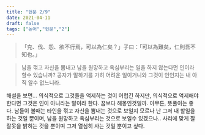 ```yaml
---
title: "헌문 2/9"
date: 2021-04-11
draft: false
tags: ["논어","헌문","2"]
---
```


> 「克、伐、怨、欲不行焉，可以為仁矣？」子曰：「可以為難矣，仁則吾不知也。」

> 남을 꺾고 자신을 뽐내고 남을 원망하고 욕심부리는 일을 하지 않는다면 인이라 할수 있습니까? 공자가 말하기를 가히 어려운 일이거니와 그것이 인인지는 내 아직 알수 없느니라.

해설을 보면... 의식적으로 그것들을 억제하는 것이 어렵긴 하지만, 의식적으로 억제해야 한다면 그것은 인이 아니라는 말이라 한다. 꿈보다 해몽인것일까. 아무튼, 뜻풀이는 좋다. 남들이 볼때는 타인을 꺾고 자신을 뽐내는 것으로 보일지 모르나 난 그저 내 할일을 하는 것일 뿐이며, 남을 원망하고 욕심부리는 것으로 보일수 있겠으나.. 사리에 맞게 잘잘못을 밝히는 것을 뿐이며 그저 열심히 사는 것일 뿐이고 싶다.
